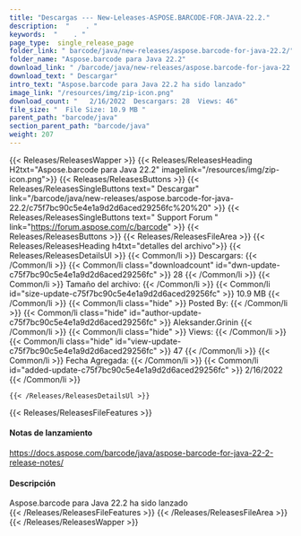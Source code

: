 ```yaml
---
title: "Descargas --- New-Leleases-ASPOSE.BARCODE-FOR-JAVA-22.2." 
description:  "    . " 
keywords:  "    . " 
page_type:  single_release_page
folder_link: " barcode/java/new-releases/aspose.barcode-for-java-22.2/"
folder_name: "Aspose.barcode para Java 22.2"
download_link: " /barcode/java/new-releases/aspose.barcode-for-java-22.2/c75f7bc90c5e4e1a9d2d6aced29256fc"
download_text: " Descargar"
intro_text: "Aspose.barcode para Java 22.2 ha sido lanzado"
image_link: "/resources/img/zip-icon.png"
download_count: "   2/16/2022  Descargars: 28  Views: 46"
file_size: "  File Size: 10.9 MB "
parent_path: "barcode/java"
section_parent_path: "barcode/java"
weight: 207
---
```


{{< Releases/ReleasesWapper >}}
  {{< Releases/ReleasesHeading H2txt="Aspose.barcode para Java 22.2" imagelink="/resources/img/zip-icon.png">}}
  {{< Releases/ReleasesButtons >}}
    {{< Releases/ReleasesSingleButtons text=" Descargar" link="/barcode/java/new-releases/aspose.barcode-for-java-22.2/c75f7bc90c5e4e1a9d2d6aced29256fc%20%20" >}}
    {{< Releases/ReleasesSingleButtons text=" Support Forum " link="https://forum.aspose.com/c/barcode" >}}
  {{< Releases/ReleasesButtons >}}
  {{< Releases/ReleasesFileArea >}}
    {{< Releases/ReleasesHeading h4txt="detalles del archivo">}}
    {{< Releases/ReleasesDetailsUl >}}
            {{< Common/li  >}} Descargars: {{< /Common/li >}} 
      {{< Common/li class="downloadcount" id="dwn-update-c75f7bc90c5e4e1a9d2d6aced29256fc" >}} 28 {{< /Common/li >}} 
      {{< Common/li  >}} Tamaño del archivo: {{< /Common/li >}} 
      {{< Common/li id="size-update-c75f7bc90c5e4e1a9d2d6aced29256fc" >}} 10.9 MB {{< /Common/li >}} 
      {{< Common/li  class="hide" >}} Posted By: {{< /Common/li >}} 
      {{< Common/li class="hide" id="author-update-c75f7bc90c5e4e1a9d2d6aced29256fc" >}} Aleksander.Grinin {{< /Common/li >}} 
      {{< Common/li class="hide"  >}} Views: {{< /Common/li >}} 
      {{< Common/li class="hide" id="view-update-c75f7bc90c5e4e1a9d2d6aced29256fc" >}} 47 {{< /Common/li >}} 
      {{< Common/li  >}} Fecha Agregada: {{< /Common/li >}} 
      {{< Common/li id="added-update-c75f7bc90c5e4e1a9d2d6aced29256fc" >}} 2/16/2022 {{< /Common/li >}} 

    {{< /Releases/ReleasesDetailsUl >}}

  {{< Releases/ReleasesFileFeatures >}}
      <h4>Notas de lanzamiento</h4><div><a href="https://docs.aspose.com/barcode/java/aspose-barcode-for-java-22-2-release-notes/">https://docs.aspose.com/barcode/java/aspose-barcode-for-java-22-2-release-notes/</a></div><h4>Descripción</h4><div class="HTMLDescription">Aspose.barcode para Java 22.2 ha sido lanzado</div>
  {{< /Releases/ReleasesFileFeatures >}}
 {{< /Releases/ReleasesFileArea >}}
{{< /Releases/ReleasesWapper >}}


